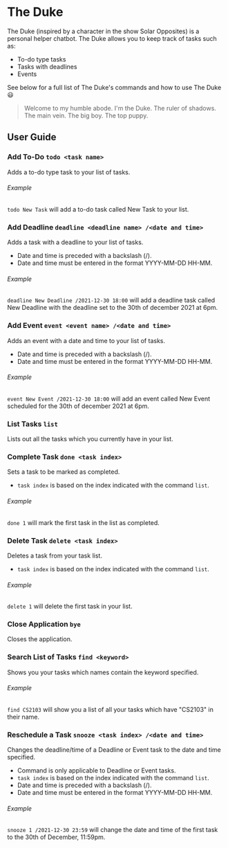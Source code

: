 # The Duke
<p>
The Duke (inspired by a character in the show Solar Opposites) is a personal helper chatbot. The Duke allows you to 
keep track of tasks such as:
</p>

 - To-do type tasks
 - Tasks with deadlines
 - Events

See below for a full list of The Duke's commands and how to use The Duke :smiley:

> Welcome to my humble abode. I'm the Duke. The ruler of shadows.
> The main vein. The big boy. The top puppy.

## User Guide

### Add To-Do `todo <task name>`
Adds a to-do type task to your list of tasks.
###### Example
`todo New Task` will add a to-do task called New Task to your list. 


### Add Deadline `deadline <deadline name> /<date and time>`
Adds a task with a deadline to your list of tasks.
 - Date and time is preceded with a backslash (/).
 - Date and time must be entered in the format YYYY-MM-DD HH-MM.

###### Example
`deadline New Deadline /2021-12-30 18:00` will add a deadline task called 
New Deadline with the deadline set to the 30th of december 2021 at 6pm.


### Add Event `event <event name> /<date and time>`
Adds an event with a date and time to your list of tasks.
- Date and time is preceded with a backslash (/).
- Date and time must be entered in the format YYYY-MM-DD HH-MM.

###### Example
`event New Event /2021-12-30 18:00` will add an event called
New Event scheduled for the 30th of december 2021 at 6pm.


### List Tasks `list`
Lists out all the tasks which you currently have in your list.


### Complete Task `done <task index>`
Sets a task to be marked as completed.
 - `task index` is based on the index indicated with the command `list`.

###### Example
`done 1` will mark the first task in the list as completed.


### Delete Task `delete <task index>`
Deletes a task from your task list.
- `task index` is based on the index indicated with the command `list`.

###### Example
`delete 1` will delete the first task in your list.


### Close Application `bye`
Closes the application.


### Search List of Tasks `find <keyword>`
Shows you your tasks which names contain the keyword specified. 

###### Example
`find CS2103` will show you a list of all your tasks which have 
"CS2103" in their name.


### Reschedule a Task `snooze <task index> /<date and time>`
Changes the deadline/time of a Deadline or Event task to the date and 
time specified.
- Command is only applicable to Deadline or Event tasks.
- `task index` is based on the index indicated with the command `list`.
- Date and time is preceded with a backslash (/).
- Date and time must be entered in the format YYYY-MM-DD HH-MM.

###### Example
`snooze 1 /2021-12-30 23:59` will change the date and time of the first
task to the 30th of December, 11:59pm.
